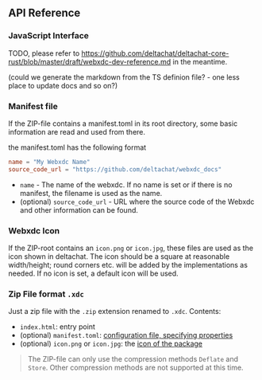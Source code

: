 ## API Reference

### JavaScript Interface

TODO, please refer to <https://github.com/deltachat/deltachat-core-rust/blob/master/draft/webxdc-dev-reference.md> in the meantime.

(could we generate the markdown from the TS definion file? - one less place to update docs and so on?)

### Manifest file <a id="manifest"></a>

If the ZIP-file contains a manifest.toml in its root directory, some basic information are read and used from there.

the manifest.toml has the following format

```toml
name = "My Webxdc Name"
source_code_url = "https://github.com/deltachat/webxdc_docs"
```

- `name` - The name of the webxdc. If no name is set or if there is no manifest, the filename is used as the name.
- (optional) `source_code_url` - URL where the source code of the Webxdc and other information can be found.

### Webxdc Icon <a id="icon"></a>

If the ZIP-root contains an `icon.png` or `icon.jpg`, these files are used as the icon shown in deltachat. The icon should be a square at reasonable width/height; round corners etc. will be added by the implementations as needed. If no icon is set, a default icon will be used.

### Zip File format `.xdc` <a id="zip-format"></a>

Just a zip file with the `.zip` extension renamed to `.xdc`.
Contents:

- `index.html`: entry point
- (optional) `manifest.toml`: [configuration file, specifying properties](#manifest)
- (optional) `icon.png` or `icon.jpg`: the [icon of the package](#icon)


> The ZIP-file can only use the compression methods `Deflate` and `Store`. Other compression methods are not supported at this time.
